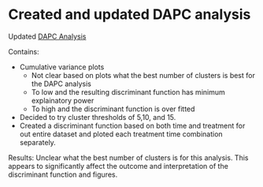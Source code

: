 # Created and updated DAPC analysis

Updated [DAPC Analysis](https://github.com/epigeneticstoocean/2017OAExp_Oysters/blob/master/markdown_files/STAR_pipeline/04B_CV17_RNA_DAPC.md)

Contains:
* Cumulative variance plots 
  * Not clear based on plots what the best number of clusters is best for the DAPC analysis
  * To low and the resulting discriminant function has minimum explainatory power
  * To high and the discriminant function is over fitted 
* Decided to try cluster thresholds of 5,10, and 15.
* Created a discriminant function based on both time and treatment for out entire dataset and ploted each treatment time combination separately.
  
 Results:
 Unclear what the best number of clusters is for this analysis. This appears to significantly affect the outcome and interpretation of the discriminant function and figures.
